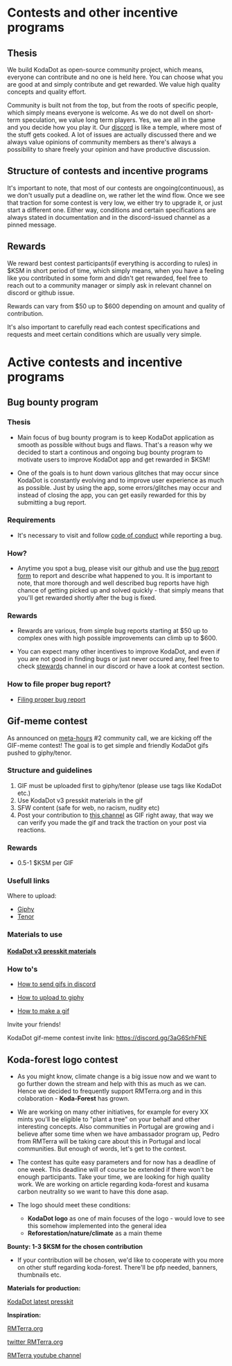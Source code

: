 # Contests and other incentive programs

## Thesis
We build KodaDot as open-source community project, which means, everyone can contribute and no one is held here. You can choose what you are good at and simply contribute and get rewarded. We value high quality concepts and quality effort.

Community is built not from the top, but from the roots of specific people, which simply means everyone is welcome. As we do not dwell on short-term speculation, we value long term players. Yes, we are all in the game and you decide how you play it. Our [discord](https://discord.gg/a65X3qs8wh) is like a temple, where most of the stuff gets cooked. A lot of issues are actually discussed there and we always value opinions of community members as there's always a possibility to share freely your opinion and have productive discussion.

## Structure of contests and incentive programs
It's important to note, that most of our contests are ongoing(continuous), as we don't usually put a deadline on, we rather let the wind flow. Once we see that traction for some contest is very low, we either try to upgrade it, or just start a different one. Either way, conditions and certain specifications are always stated in documentation and in the discord-issued channel as a pinned message.

## Rewards
We reward best contest participants(if everything is according to rules) in $KSM in short period of time, which simply means, when you have a feeling like you contributed in some form and didn't get rewarded, feel free to reach out to a community manager or simply ask in relevant channel on discord or github issue.

Rewards can vary from $50 up to $600 depending on amount and quality of contribution.

It's also important to carefully read each contest specifications and requests and meet certain conditions which are usually very simple.


# Active contests and incentive programs

## Bug bounty program

### Thesis

- Main focus of bug bounty program is to keep KodaDot application as smooth as possible without bugs and flaws. That's a reason why we decided to start a continous and ongoing bug bounty program to motivate users to improve KodaDot app and get rewarded in $KSM!

- One of the goals is to hunt down various glitches that may occur since KodaDot is constantly evolving and to improve user experience as much as possible. Just by using the app, some errors/glitches may occur and instead of closing the app, you can get easily rewarded for this by submitting a bug report.

### Requirements

- It's necessary to visit and follow [code of conduct](https://github.com/kodadot/nft-gallery/blob/main/CODE_OF_CONDUCT.md) while reporting a bug.

### How?

- Anytime you spot a bug, please visit our github and use the [bug report form](https://github.com/kodadot/nft-gallery/issues/new?assignees=&labels=bug&template=bug.yml&title=Be+descriptive+and+short) to report and describe what happened to you. It is important to note, that more thorough and well described bug reports have high chance of getting picked up and solved quickly - that simply means that you'll get rewarded shortly after the bug is fixed.

### Rewards
- Rewards are various, from simple bug reports starting at $50 up to complex ones with high possible improvements can climb up to $600. 

- You can expect many other incentives to improve KodaDot, and even if you are not good in finding bugs or just never occured any, feel free to check [stewards](https://discord.gg/a65X3qs8wh) channel in our discord or have a look at contest section.

### How to file proper bug report?
- [Filing proper bug report](tutorials_ss/how-to-bug-report.md) 


## Gif-meme contest
As announced on [meta-hours](meta_hours.md) #2 community call, we are kicking off the GIF-meme contest! The goal is to get simple and friendly KodaDot gifs pushed to giphy/tenor. 

### Structure and guidelines

1) GIF must be uploaded first to giphy/tenor (please use tags like KodaDot etc.)
2) Use KodaDot v3 presskit materials in the gif
3) SFW content (safe for web, no racism, nudity etc)
4) Post your contribution to [this channel](https://discord.gg/3aG6SrhFNE) as GIF right away, that way we can verify you made the gif and track the traction on your post via reactions.

### Rewards

- 0.5-1 $KSM per GIF

### Usefull links

Where to upload:

- [Giphy](https://giphy.com/)
- [Tenor](https://tenor.com/)

### Materials to use

#### **[KodaDot v3 presskit materials](https://github.com/kodadot/kodadot-presskit/tree/main/v3)**


### How to's

- [How to send gifs in discord](https://support.discord.com/hc/en-us/articles/360021235192-Sending-GIFs-on-Discord)

- [How to upload to giphy](https://support.giphy.com/hc/en-us/articles/360019977552-How-to-Upload)

- [How to make a gif](https://support.giphy.com/hc/en-us/articles/360019674452-How-To-Make-A-GIF)

Invite your friends! 

KodaDot gif-meme contest invite link: https://discord.gg/3aG6SrhFNE 


## Koda-forest logo contest

- As you might know, climate change is a big issue now and we want to go further down the stream and help with this as much as we can. Hence we decided to frequently support RMTerra.org and in this colaboration - **Koda-Forest** has grown. 
- We are working on many other initiatives, for example for every XX mints you'll be eligible to "plant a tree" on your behalf and other interesting concepts. Also communities in Portugal are growing and i believe after some time when we have ambassador program up, Pedro from RMTerra will be taking care about this in Portugal and local communities. But enough of words, let's get to the contest.

- The contest has quite easy parameters and for now has a deadline of one week. This deadline will of course be extended if there won't be enough participants. Take your time, we are looking for high quality work. We are working on article regarding koda-forest and kusama carbon neutrality so we want to have this done asap.

- The logo should meet these conditions:

    - **KodaDot logo** as one of main focuses of the logo - would love to see this somehow implemented into the general idea
    - **Reforestation/nature/climate** as a main theme

**Bounty: 1-3 $KSM for the chosen contribution**

- If your contribution will be chosen, we'd like to cooperate with you more on other stuff regarding koda-forest. There'll be pfp needed, banners, thumbnails etc.

**Materials for production:** 

[KodaDot latest presskit](https://github.com/kodadot/kodadot-presskit/tree/main/v3) 


**Inspiration:**

[RMTerra.org](https://www.rmterra.org/)

[twitter RMTerra.org](https://twitter.com/RmterraO)

[RMTerra youtube channel](https://www.youtube.com/channel/UCwI6HDGNpWBGUGqf94V-OLQ)


